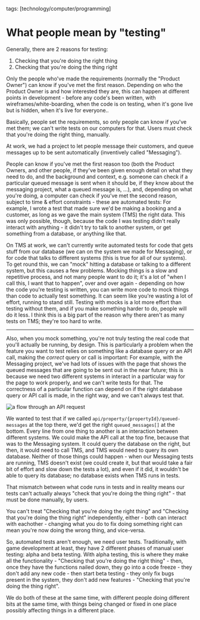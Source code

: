 tags: [technology/computer/programming]

# What people mean by "testing"

Generally, there are 2 reasons for testing:
1. Checking that you're doing the right thing
2. Checking that you're doing the thing right

Only the people who've made the requirements (normally the "Product Owner") can know if you've met the first reason.
Depending on who the Product Owner is and how interested they are, this can happen at different points in development - before any code's been written, with wireframes/white-boarding, when the code is on testing, when it's gone live but is hidden, when it's live for everyone..

Basically, people set the requirements, so only people can know if you've met them; we can't write tests on our computers for that. Users must check that you're doing the right thing, manually.

At work, we had a project to let people message their customers, and queue messages up to be sent automatically (inventively called "Messaging").

People can know if you've met the first reason too (both the Product Owners, and other people, if they've been given enough detail on what they need to do, and the background and context, e.g. someone can check if a particular queued message is sent when it should be, if they know about the messaging project, what a queued message is, ...), and, depending on what you're doing, a computer can check if you've met the second reason, subject to time & effort constraints - these are automated tests:
For example,  I wrote a test that made sure we'd be making a booking and a customer, as long as we gave the main system (TMS) the right data. This was only possible, though, because the code I was testing didn't really interact with anything - it didn't try to talk to another system, or get something from a database, or anything like that.

On TMS at work, we can't currently write automated tests for code that gets stuff from our database (we can on the system we made for Messaging), or for code that talks to different systems (this is true for all of our systems). To get round this, we can "mock" hitting a database or talking to a different system, but this causes a few problems.
Mocking things is a slow and repetitive process, and not many people want to do it; it's a lot of "when I call this, I want that to happen", over and over again - depending on how the code you're testing is written, you  can write more code to mock things than code to actually test something. It can seem like you're wasting a lot of effort, running to stand still. Testing with mocks is a lot more effort than testing without them, and if you make something harder to do, people will do it less. I think this is a big part of the reason why there aren't as many tests on TMS; they're too hard to write.

---

Also, when you mock something, you're not truly testing the real code that you'll actually be running, by design. This is particularly a problem when the feature you want to test relies on something like a database query or an API call, making the _correct_ query or call is important:
For example, with the Messaging project, we've had lots of issues with the page that shows the queued messages that are going to be sent out in the near future; this is because we need two different systems in interact in a particular way for the page to work properly, and we can't write tests for that. The correctness of a particular function can depend on if the right database query or API call is made, in the right way, and we can't always test that.

![a flow through an API request](static/images/testing_apiFlow.png)

We wanted to test that if we called `api/property/{propertyId}/queued-messages` at the top there, we'd get the right `queued_messages[]` at the bottom. Every line from one thing to another is an interaction between different systems. We could make the API call at the top fine, because that was to the Messaging system. It could query the database on the right, but then, it would need to call TMS, and TMS would need to query its own database. Neither of those things could happen - when our Messaging tests are running, TMS doesn't exist (we could create it, but that would take a fair bit of effort and slow down the tests a lot), and even if it did, it wouldn't be able to query its database; no database exists when TMS runs in tests.

That mismatch between what code runs in tests and in reality means our tests can't actually always "check that you're doing the thing right" - that must be done manually, by users.

You can't treat "Checking that you're doing the right thing" and "Checking that you're doing the thing right" independently, either - both can interact with eachother - changing what you do to fix doing something right can mean you're now doing the wrong thing, and vice-versa.

So, automated tests aren't enough, we need user tests.
Traditionally, with game development at least, they have 2 different phases of manual user testing: alpha and beta testing.
With alpha testing, this is where they make all the functionality - "Checking that you're doing the right thing" - then, once they have the functions nailed down, they go into a code freeze - they don't add any new code - then start beta testing - they only fix bugs present in the system, they don't add new features - "Checking that you're doing the thing right".

We do both of these at the same time, with different people doing different bits at the same time, with things being changed or fixed in one place possibly affecting things in a different place.